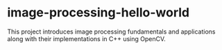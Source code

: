 # image-processing-hello-world
This project introduces image processing fundamentals and applications along with their implementations in C++ using OpenCV.
